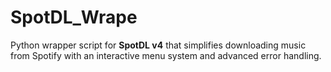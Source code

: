 # SpotDL_Wrape
Python wrapper script for **SpotDL v4** that simplifies downloading music from Spotify with an interactive menu system and advanced error handling.
